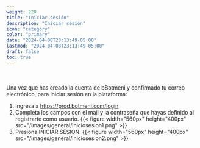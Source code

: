 ```yaml
---
weight: 220
title: "Iniciar sesión"
description: "Iniciar sesión"
icon: "category"
color: "primary"
date: "2024-04-08T23:13:49-05:00"
lastmod: "2024-04-08T23:13:49-05:00"
draft: false
toc: true
---
```

<br></br>
Una vez que has creado la cuenta de bBotmeni y confirmado tu correo electrónico, para iniciar sesión en la plataforma:
1. Ingresa a <https://prod.botmeni.com/login>
2. Completa los campos con el mail y la contraseña que hayas definido al registrarte como usuario.
{{< figure width="560px" height="400px" src="/images/general/iniciosesion1.png" >}}
3. Presiona INICIAR SESION.
{{< figure width="560px" height="400px" src="/images/general/iniciosesion2.png" >}}
